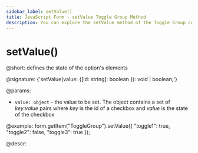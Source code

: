 ```yaml
---
sidebar_label: setValue()
title: JavaScript Form - setValue Toggle Group Method 
description: You can explore the setValue method of the Toggle Group control of Form in the documentation of the DHTMLX JavaScript UI library. Browse developer guides and API reference, try out code examples and live demos, and download a free 30-day evaluation version of DHTMLX Suite.
---
```


# setValue()

@short: defines the state of the option's elements

@signature: {'setValue(value: {[id: string]: boolean }): void | boolean;'}

@params: 

- `value: object` - the value to be set. The object contains a set of <i>key:value</i> pairs where <i>key</i> is the id of a checkbox and <i>value</i> is the state of the checkbox


@example:
form.getItem("ToggleGroup").setValue({
    "toggle1": true,
    "toggle2": false,
    "toggle3": true
});

@descr: